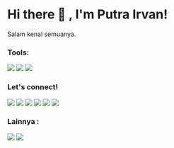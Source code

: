 # Hi there 👋 , I'm Putra Irvan!
Salam kenal semuanya.  

### Tools:
<p>
    <img src="https://img.shields.io/badge/Text%20Editor-Visual%20Studio-blue" />
    <img src="https://img.shields.io/badge/Text%20Editor-Notepad-green" />
    <img src="https://img.shields.io/badge/Text%20Editor-Notepad%20%2B%2B-soft%20green"  />    
         
</p>

### Let's connect!
<p>
    <a href="https://facebook.com/secgoy" target="blank"><img src="https://img.shields.io/badge/@secgoy-30302f?style=flat&logo=envelope" /></a>
    <a href="https://facebook.com/secgoy" target="blank"><img src="https://img.shields.io/badge/@secgoy-30302f?style=flat&logo=facebook" /></a>
    <a href="https://github.com/secgoy" target="blank"><img src="https://img.shields.io/badge/@secgoy-30302f?style=flat&logo=github" /></a>
    <a href="https://instagram.com/secgoy" target="blank"><img src="https://img.shields.io/badge/@secgoy-30302f?style=flat&logo=instagram" /></a>
    <a href="https://mstdn.id/@temz" target="blank"><img src="https://img.shields.io/badge/@secgoy-30302f?style=flat&logo=mastodon" /></a>
    <a href="https://twitter.com/secgoy" target="blank"><img src="https://img.shields.io/badge/@secgoy-30302f?style=flat&logo=twitter" /></a>
</p>

### Lainnya :
<p>
    <img src="https://gpvc.arturio.dev/secgoh"/>
    <a href="https://putrairvan.skom.id/social" target="blank"><img src="https://img.shields.io/badge/Website-Putra Irvan Site-green?" /></a>
</p>
